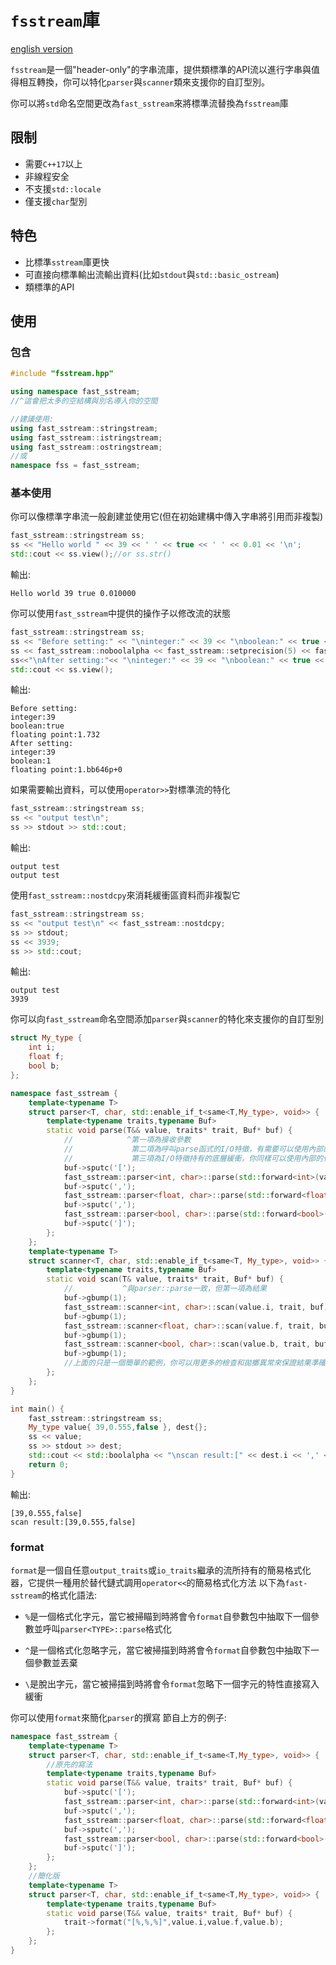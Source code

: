 # `fsstream`庫

[english version](README.md)

`fsstream`是一個"header-only"的字串流庫，提供類標準的API流以進行字串與值得相互轉換，你可以特化`parser`與`scanner`類來支援你的自訂型別。

你可以將`std`命名空間更改為`fast_sstream`來將標準流替換為`fsstream`庫

## 限制

* 需要`C++17`以上
* 非線程安全
* 不支援`std::locale`
* 僅支援`char`型別

## 特色

* 比標準`sstream`庫更快
* 可直接向標準輸出流輸出資料(比如`stdout`與`std::basic_ostream`)
* 類標準的API

## 使用

### 包含

```cpp
#include "fsstream.hpp"

using namespace fast_sstream;
//^這會把太多的空結構與別名導入你的空間

//建議使用:
using fast_sstream::stringstream;
using fast_sstream::istringstream;
using fast_sstream::ostringstream;
//或
namespace fss = fast_sstream;
```

### 基本使用

你可以像標準字串流一般創建並使用它(但在初始建構中傳入字串將引用而非複製)

```cpp
fast_sstream::stringstream ss;
ss << "Hello world " << 39 << ' ' << true << ' ' << 0.01 << '\n';
std::cout << ss.view();//or ss.str()
```

輸出:

```text
Hello world 39 true 0.010000
```

你可以使用`fast_sstream`中提供的操作子以修改流的狀態

```cpp
fast_sstream::stringstream ss;
ss << "Before setting:" << "\ninteger:" << 39 << "\nboolean:" << true << "\nfloating point:" << 1.732;
ss << fast_sstream::noboolalpha << fast_sstream::setprecision(5) << fast_sstream::hex;
ss<<"\nAfter setting:"<< "\ninteger:" << 39 << "\nboolean:" << true << "\nfloating point:" << 1.732;
std::cout << ss.view();
```

輸出:

```text
Before setting:
integer:39
boolean:true
floating point:1.732
After setting:
integer:39
boolean:1
floating point:1.bb646p+0
```

如果需要輸出資料，可以使用`operator>>`對標準流的特化

```cpp
fast_sstream::stringstream ss;
ss << "output test\n";
ss >> stdout >> std::cout;
```

輸出:

```text
output test
output test
```

使用`fast_sstream::nostdcpy`來消耗緩衝區資料而非複製它

```cpp
fast_sstream::stringstream ss;
ss << "output test\n" << fast_sstream::nostdcpy;
ss >> stdout;
ss << 3939;
ss >> std::cout;
```

輸出:

```text
output test
3939
```

你可以向`fast_sstream`命名空間添加`parser`與`scanner`的特化來支援你的自訂型別

```cpp
struct My_type {
    int i;
    float f;
    bool b;
};

namespace fast_sstream {
    template<typename T>
    struct parser<T, char, std::enable_if_t<same<T,My_type>, void>> {
        template<typename traits,typename Buf>
        static void parse(T&& value, traits* trait, Buf* buf) {
            //            ^第一項為接收參數
            //             第二項為呼叫parse函式的I/O特徵，有需要可以使用內部的任何成員，但不推薦
            //             第三項為I/O特徵持有的底層緩衝，你同樣可以使用內部的任何成員，但不推薦
            buf->sputc('[');
            fast_sstream::parser<int, char>::parse(std::forward<int>(value.i), trait, buf);
            buf->sputc(',');
            fast_sstream::parser<float, char>::parse(std::forward<float>(value.f), trait, buf);
            buf->sputc(',');
            fast_sstream::parser<bool, char>::parse(std::forward<bool>(value.b), trait, buf);
            buf->sputc(']');
        };
    };
    template<typename T>
    struct scanner<T, char, std::enable_if_t<same<T, My_type>, void>> {
        template<typename traits,typename Buf>
        static void scan(T& value, traits* trait, Buf* buf) {
            //           ^與parser::parse一致，但第一項為結果
            buf->gbump(1);
            fast_sstream::scanner<int, char>::scan(value.i, trait, buf);
            buf->gbump(1);
            fast_sstream::scanner<float, char>::scan(value.f, trait, buf);
            buf->gbump(1);
            fast_sstream::scanner<bool, char>::scan(value.b, trait, buf);
            buf->gbump(1);
            //上面的只是一個簡單的範例，你可以用更多的檢查和拋擲異常來保證結果準確性
        };
    };
}

int main() {
    fast_sstream::stringstream ss;
    My_type value{ 39,0.555,false }, dest{};
    ss << value;
    ss >> stdout >> dest;
    std::cout << std::boolalpha << "\nscan result:[" << dest.i << ',' << dest.f << ',' << dest.b << "]\n";
    return 0;
}
```

輸出:

```text
[39,0.555,false]
scan result:[39,0.555,false]
```

### format

`format`是一個自任意`output_traits`或`io_traits`繼承的流所持有的簡易格式化器，它提供一種用於替代鏈式調用`operator<<`的簡易格式化方法
以下為`fast-sstream`的格式化語法:

* `%`是一個格式化字元，當它被掃瞄到時將會令`format`自參數包中抽取下一個參數並呼叫`parser<TYPE>::parse`格式化

* `^`是一個格式化忽略字元，當它被掃描到時將會令`format`自參數包中抽取下一個參數並丟棄

* `\`是脫出字元，當它被掃描到時將會令`format`忽略下一個字元的特性直接寫入緩衝

你可以使用`format`來簡化`parser`的撰寫
節自上方的例子:

```cpp
namespace fast_sstream {
    template<typename T>
    struct parser<T, char, std::enable_if_t<same<T,My_type>, void>> {
        //原先的寫法
        template<typename traits,typename Buf>
        static void parse(T&& value, traits* trait, Buf* buf) {
            buf->sputc('[');
            fast_sstream::parser<int, char>::parse(std::forward<int>(value.i), trait, buf);
            buf->sputc(',');
            fast_sstream::parser<float, char>::parse(std::forward<float>(value.f), trait, buf);
            buf->sputc(',');
            fast_sstream::parser<bool, char>::parse(std::forward<bool>(value.b), trait, buf);
            buf->sputc(']');
        };
    };
    //簡化版
    template<typename T>
    struct parser<T, char, std::enable_if_t<same<T,My_type>, void>> {
        template<typename traits,typename Buf>
        static void parse(T&& value, traits* trait, Buf* buf) {
            trait->format("[%,%,%]",value.i,value.f,value.b);
        };
    };
}
```
